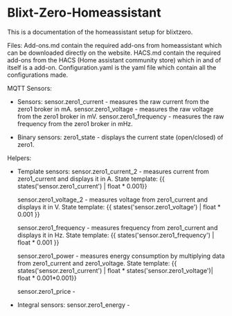 # Blixt-Zero-Homeassistant

This is a documentation of the homeassistant setup for blixtzero.

Files:
Add-ons.md contain the required add-ons from homeassistant which can be downloaded directly on the website.
HACS.md contain the required add-ons from the HACS (Home assistant community store) which in and of itself is a add-on.
Configuration.yaml is the yaml file which contain all the configurations made.

MQTT Sensors:
- Sensors:
sensor.zero1_current - measures the raw current from the zero1 broker in mA.
sensor.zero1_voltage - measures the raw voltage from the zero1 broker in mV.
sensor.zero1_frequency - measures the raw frequency from the zero1 broker in mHz.

- Binary sensors:
  zero1_state - displays the current state (open/closed) of zero1.
  
Helpers:
- Template sensors:
  sensor.zero1_current_2 - measures current from zero1_current and displays it in A.
  State template: {{ states('sensor.zero1_current') | float * 0.001}}

  sensor.zero1_voltage_2 - measures voltage from zero1_current and displays it in V.
  State template: {{ states('sensor.zero1_voltage') | float * 0.001 }}

  sensor.zero1_frequency - measures frequency from zero1_current and displays it in Hz.
  State template: {{ states('sensor.zero1_frequency') | float * 0.001 }}

  sensor.zero1_power - measures energy consumption by multiplying data from zero1_current and zero1_voltage.
  State template: {{ states('sensor.zero1_current') | float * states('sensor.zero1_voltage')| float * 0.001*0.001}}

  sensor.zero1_price -

- Integral sensors:
  sensor.zero1_energy -
